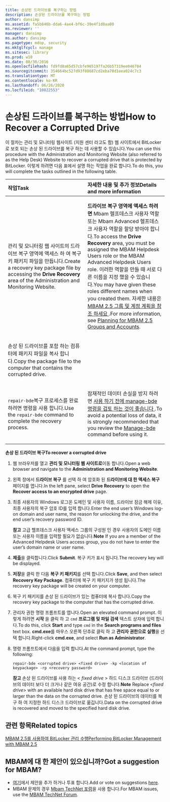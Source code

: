 ```yaml
---
title: 손상된 드라이브를 복구하는 방법
description: 손상된 드라이브를 복구하는 방법
author: dansimp
ms.assetid: fa5b846b-dda6-4ae4-bf6c-39e4f1d8aa00
ms.reviewer: ''
manager: dansimp
ms.author: dansimp
ms.pagetype: mdop, security
ms.mktglfcycl: manage
ms.sitesec: library
ms.prod: w10
ms.date: 08/30/2016
ms.openlocfilehash: fd9fd8a65d57cbfe965197fa26b57319ee046784
ms.sourcegitcommit: 354664bc527d93f80687cd2eba70d1eea024c7c3
ms.translationtype: MT
ms.contentlocale: ko-KR
ms.lasthandoff: 06/26/2020
ms.locfileid: "10822553"
---
```

# <span data-ttu-id="3b7a4-103">손상된 드라이브를 복구하는 방법</span><span class="sxs-lookup"><span data-stu-id="3b7a4-103">How to Recover a Corrupted Drive</span></span>


<span data-ttu-id="3b7a4-104">이 절차는 관리 및 모니터링 웹사이트 (지원 센터 라고도 함) 웹 사이트에서 BitLocker로 보호 되는 손상 된 드라이브를 복구 하는 데 사용할 수 있습니다.</span><span class="sxs-lookup"><span data-stu-id="3b7a4-104">You can use this procedure with the Administration and Monitoring Website (also referred to as the Help Desk) Website to recover a corrupted drive that is protected by BitLocker.</span></span> <span data-ttu-id="3b7a4-105">이렇게 하려면 다음 표에서 설명 하는 작업을 완료 합니다.</span><span class="sxs-lookup"><span data-stu-id="3b7a4-105">To do this, you will complete the tasks outlined in the following table.</span></span>

<table>
<colgroup>
<col width="50%" />
<col width="50%" />
</colgroup>
<thead>
<tr class="header">
<th align="left"><span data-ttu-id="3b7a4-106">작업</span><span class="sxs-lookup"><span data-stu-id="3b7a4-106">Task</span></span></th>
<th align="left"><span data-ttu-id="3b7a4-107">자세한 내용 및 추가 정보</span><span class="sxs-lookup"><span data-stu-id="3b7a4-107">Details and more information</span></span></th>
</tr>
</thead>
<tbody>
<tr class="odd">
<td align="left"><p><span data-ttu-id="3b7a4-108"><strong> </strong> 관리 및 모니터링 웹 사이트의 드라이브 복구 영역에 액세스 하 여 복구 키 패키지 파일을 만듭니다.</span><span class="sxs-lookup"><span data-stu-id="3b7a4-108">Create a recovery key package file by accessing the <strong>Drive Recovery</strong> area of the Administration and Monitoring Website.</span></span></p></td>
<td align="left"><p><span data-ttu-id="3b7a4-109"><strong>드라이브 복구 영역에 액세스 하려면 </strong> Mbam 헬프데스크 사용자 역할 또는 Mbam Advanced 헬프데스크 사용자 역할을 할당 받아야 합니다.</span><span class="sxs-lookup"><span data-stu-id="3b7a4-109">To access the <strong>Drive Recovery</strong> area, you must be assigned the MBAM Helpdesk Users role or the MBAM Advanced Helpdesk Users role.</span></span> <span data-ttu-id="3b7a4-110">이러한 역할을 만들 때 서로 다른 이름을 지정 했을 수 있습니다.</span><span class="sxs-lookup"><span data-stu-id="3b7a4-110">You may have given these roles different names when you created them.</span></span> <span data-ttu-id="3b7a4-111">자세한 내용은 <a href="planning-for-mbam-25-groups-and-accounts.md#bkmk-helpdesk-roles" data-raw-source="[Planning for MBAM 2.5 Groups and Accounts](planning-for-mbam-25-groups-and-accounts.md#bkmk-helpdesk-roles)"> MBAM 2.5 그룹 및 계정 계획을 참조 하세요 </a> .</span><span class="sxs-lookup"><span data-stu-id="3b7a4-111">For more information, see <a href="planning-for-mbam-25-groups-and-accounts.md#bkmk-helpdesk-roles" data-raw-source="[Planning for MBAM 2.5 Groups and Accounts](planning-for-mbam-25-groups-and-accounts.md#bkmk-helpdesk-roles)">Planning for MBAM 2.5 Groups and Accounts</a>.</span></span></p></td>
</tr>
<tr class="even">
<td align="left"><p><span data-ttu-id="3b7a4-112">손상 된 드라이브를 포함 하는 컴퓨터에 패키지 파일을 복사 합니다.</span><span class="sxs-lookup"><span data-stu-id="3b7a4-112">Copy the package file to the computer that contains the corrupted drive.</span></span></p></td>
<td align="left"><p></p></td>
</tr>
<tr class="odd">
<td align="left"><p><span data-ttu-id="3b7a4-113"><code>repair-bde</code>복구 프로세스를 완료 하려면 명령을 사용 합니다.</span><span class="sxs-lookup"><span data-stu-id="3b7a4-113">Use the <code>repair-bde</code> command to complete the recovery process.</span></span></p></td>
<td align="left"><p><span data-ttu-id="3b7a4-114">잠재적인 데이터 손실을 방지 하려면 <a href="https://go.microsoft.com/fwlink/?LinkId=393567" data-raw-source="[Manage-bde](https://go.microsoft.com/fwlink/?LinkId=393567)"> 사용 하기 전에 manage-bde 명령을 검토 하는 것이 좋습니다 </a> .</span><span class="sxs-lookup"><span data-stu-id="3b7a4-114">To avoid a potential loss of data, it is strongly recommended that you review the <a href="https://go.microsoft.com/fwlink/?LinkId=393567" data-raw-source="[Manage-bde](https://go.microsoft.com/fwlink/?LinkId=393567)">Manage-bde</a> command before using it.</span></span></p></td>
</tr>
</tbody>
</table>

 

**<span data-ttu-id="3b7a4-115">손상 된 드라이브 복구</span><span class="sxs-lookup"><span data-stu-id="3b7a4-115">To recover a corrupted drive</span></span>**

1.  <span data-ttu-id="3b7a4-116">웹 브라우저를 열고 **관리 및 모니터링 웹 사이트로**이동 합니다.</span><span class="sxs-lookup"><span data-stu-id="3b7a4-116">Open a web browser and navigate to the **Administration and Monitoring Website**.</span></span>

2.  <span data-ttu-id="3b7a4-117">왼쪽 창에서 **드라이브 복구** 를 선택 하 여 암호화 된 **드라이브에 대 한 액세스 복구** 페이지를 엽니다.</span><span class="sxs-lookup"><span data-stu-id="3b7a4-117">In the left pane, select **Drive Recovery** to open the **Recover access to an encrypted drive** page.</span></span>

3.  <span data-ttu-id="3b7a4-118">최종 사용자의 Windows 로그온 도메인 및 사용자 이름, 드라이브 잠금 해제 이유, 최종 사용자의 복구 암호 ID를 입력 합니다.</span><span class="sxs-lookup"><span data-stu-id="3b7a4-118">Enter the end user’s Windows log-on domain and user name, the reason for unlocking the drive, and the end user’s recovery password ID.</span></span>

    <span data-ttu-id="3b7a4-119">**참고**  고급 헬프데스크 사용자 액세스 그룹의 구성원 인 경우 사용자의 도메인 이름 또는 사용자 이름을 입력할 필요가 없습니다.</span><span class="sxs-lookup"><span data-stu-id="3b7a4-119">**Note** If you are a member of the Advanced Helpdesk Users access group, you do not have to enter the user’s domain name or user name.</span></span>

     

4.  <span data-ttu-id="3b7a4-120">**제출**을 클릭합니다.</span><span class="sxs-lookup"><span data-stu-id="3b7a4-120">Click **Submit**.</span></span> <span data-ttu-id="3b7a4-121">복구 키가 표시 됩니다.</span><span class="sxs-lookup"><span data-stu-id="3b7a4-121">The recovery key will be displayed.</span></span>

5.  <span data-ttu-id="3b7a4-122">**저장**을 클릭 한 다음 **복구 키 패키지**를 선택 합니다.</span><span class="sxs-lookup"><span data-stu-id="3b7a4-122">Click **Save**, and then select **Recovery Key Package**.</span></span> <span data-ttu-id="3b7a4-123">컴퓨터에 복구 키 패키지가 생성 됩니다.</span><span class="sxs-lookup"><span data-stu-id="3b7a4-123">The recovery key package will be created on your computer.</span></span>

6.  <span data-ttu-id="3b7a4-124">복구 키 패키지를 손상 된 드라이브가 있는 컴퓨터에 복사 합니다.</span><span class="sxs-lookup"><span data-stu-id="3b7a4-124">Copy the recovery key package to the computer that has the corrupted drive.</span></span>

7.  <span data-ttu-id="3b7a4-125">관리자 권한 명령 프롬프트를 엽니다.</span><span class="sxs-lookup"><span data-stu-id="3b7a4-125">Open an elevated command prompt.</span></span> <span data-ttu-id="3b7a4-126">이렇게 하려면 **시작** 을 클릭 하 고 `cmd` **프로그램 및 파일 검색** 텍스트 상자에 입력 합니다.</span><span class="sxs-lookup"><span data-stu-id="3b7a4-126">To do this, click **Start** and type `cmd` in the **Search programs and files** text box.</span></span> <span data-ttu-id="3b7a4-127">**cmd.exe**를 마우스 오른쪽 단추로 클릭 하 고 **관리자 권한으로 실행**을 선택 합니다.</span><span class="sxs-lookup"><span data-stu-id="3b7a4-127">Right-click **cmd.exe**, and select **Run as Administrator**.</span></span>

8.  <span data-ttu-id="3b7a4-128">명령 프롬프트에서 다음을 입력 합니다.</span><span class="sxs-lookup"><span data-stu-id="3b7a4-128">At the command prompt, type the following:</span></span>

    `repair-bde <corrupted drive> <fixed drive> -kp <location of keypackage> -rp <recovery password>`

    <span data-ttu-id="3b7a4-129">**참고**  손상 된 드라이브를 사용 하는 &lt; *fixed drive* &gt; 하드 디스크 드라이브 (드라이브의 데이터 보다 더 크거나 같은 여유 공간)로 수정 합니다.</span><span class="sxs-lookup"><span data-stu-id="3b7a4-129">**Note** Replace &lt;*fixed drive*&gt; with an available hard disk drive that has free space equal to or larger than the data on the corrupted drive.</span></span> <span data-ttu-id="3b7a4-130">손상 된 드라이브의 데이터를 복구 하 여 지정한 하드 디스크 드라이브로 옮깁니다.</span><span class="sxs-lookup"><span data-stu-id="3b7a4-130">Data on the corrupted drive is recovered and moved to the specified hard disk drive.</span></span>

     


## <span data-ttu-id="3b7a4-131">관련 항목</span><span class="sxs-lookup"><span data-stu-id="3b7a4-131">Related topics</span></span>


[<span data-ttu-id="3b7a4-132">MBAM 2.5를 사용하여 BitLocker 관리 수행</span><span class="sxs-lookup"><span data-stu-id="3b7a4-132">Performing BitLocker Management with MBAM 2.5</span></span>](performing-bitlocker-management-with-mbam-25.md)

 
## <span data-ttu-id="3b7a4-133">MBAM에 대 한 제안이 있으십니까?</span><span class="sxs-lookup"><span data-stu-id="3b7a4-133">Got a suggestion for MBAM?</span></span>
- <span data-ttu-id="3b7a4-134">[여기](http://mbam.uservoice.com/forums/268571-microsoft-bitlocker-administration-and-monitoring)에서 제안을 추가 하거나 투표 합니다.</span><span class="sxs-lookup"><span data-stu-id="3b7a4-134">Add or vote on suggestions [here](http://mbam.uservoice.com/forums/268571-microsoft-bitlocker-administration-and-monitoring).</span></span> 
- <span data-ttu-id="3b7a4-135">MBAM 문제의 경우 [Mbam TechNet 포럼](https://social.technet.microsoft.com/Forums/home?forum=mdopmbam)을 사용 합니다.</span><span class="sxs-lookup"><span data-stu-id="3b7a4-135">For MBAM issues, use the [MBAM TechNet Forum](https://social.technet.microsoft.com/Forums/home?forum=mdopmbam).</span></span>
 





